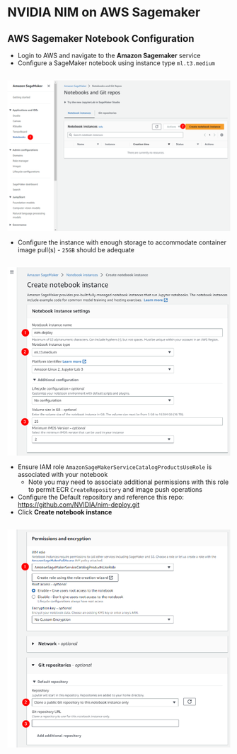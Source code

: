 # NVIDIA NIM on AWS Sagemaker

## AWS Sagemaker Notebook Configuration

- Login to AWS and navigate to the **Amazon Sagemaker** service
- Configure a SageMaker notebook using instance type `ml.t3.medium`
<br />
<img src="img/sm_01.png" alt="Configure a new notebook" width="550"/>

- Configure the instance with enough storage to accommodate container image pull(s) - `25GB` should be adequate
<br />
<img src="img/sm_02.png" alt="Set notebook instance parameters" width="550"/>

- Ensure IAM role `AmazonSageMakerServiceCatalogProductsUseRole` is associated with your notebook
  - Note you may need to associate additional permissions with this role to permit ECR `CreateRepository` and image push operations
- Configure the Default repository and reference this repo: https://github.com/NVIDIA/nim-deploy.git
- Click **Create notebook instance**
<br />
<img src="img/sm_03.png" alt="Set notebook permissions and git repo" width="550"/>
